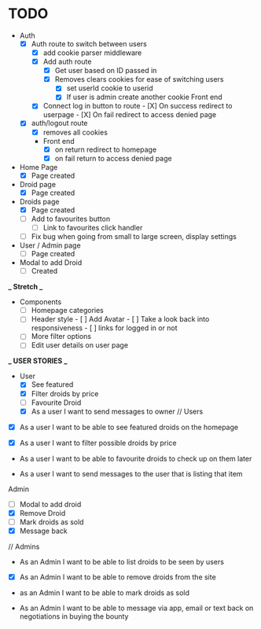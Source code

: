 # TODO
- Auth
  - [X] Auth route to switch between users
    - [X] add cookie parser middleware
    - [X] Add auth route
      - [X] Get user based on ID passed in
      - [x] Removes clears cookies for ease of switching users
          - [X] set userId cookie to userid
          - [X] If user is admin create another cookie
    Front end
    - [X] Connect log in button to route
          - [X] On success redirect to userpage
          - [X] On fail redirect to access denied page
  - [x] auth/logout route
    - [x] removes all cookies
    - Front end
      - [X] on return redirect to homepage
      - [X] on fail return to access denied page

- Home Page
  - [X] Page created

- Droid page
  - [X] Page created

- Droids page
  - [X] Page created
  - [ ] Add to favourites button
    - [ ] Link to favourites click handler
  - [ ] Fix bug when going from small to large screen, display settings

- User / Admin page
  - [ ] Page created

- Modal to add Droid
  - [ ] Created

**_ Stretch _**

- Components
  - [ ] Homepage categories
  - [ ] Header style
        - [ ] Add Avatar
        - [ ] Take a look back into responsiveness
        - [ ] links for logged in or not
  - [ ] More filter options
  - [ ] Edit user details on user page

**_ USER STORIES _**

- User
  - [X] See featured
  - [X] Filter droids by price
  - [ ] Favourite Droid
  - [X] As a user I want to send messages to owner
// Users

- [X] As a user I want to be able to see featured droids on the homepage

- [X] As a user I want to filter possible droids by price

- As a user I want to be able to favourite droids to check up on them later

- As a user I want to send messages to the user that is listing that item

Admin
  - [ ] Modal to add droid
  - [X] Remove Droid
  - [ ] Mark droids as sold
  - [X] Message back

// Admins

- As an Admin I want to be able to list droids to be seen by users
  
- [X] As an Admin I want to be able to remove droids from the site

- as an Admin I want to be able to mark droids as sold

- As an Admin I want to be able to message via app, email or text back on negotiations in buying the bounty

